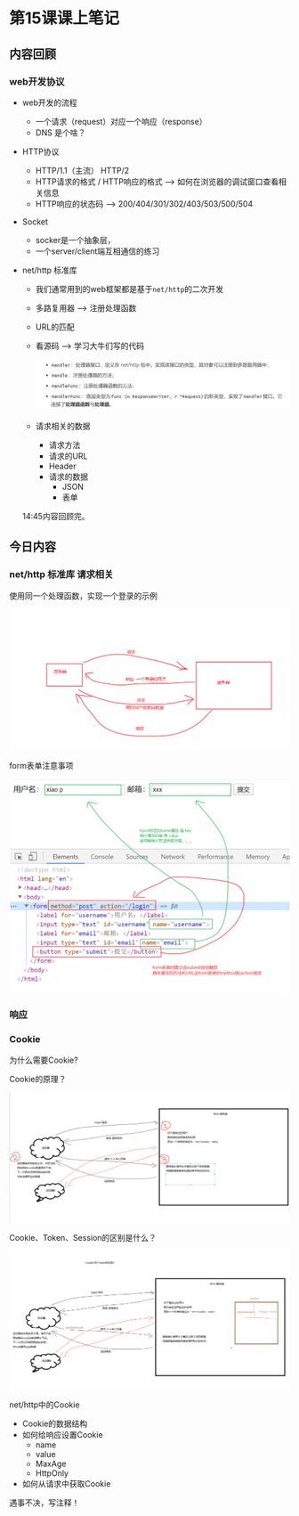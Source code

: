 # 第15课课上笔记

## 内容回顾

### web开发协议

- web开发的流程
  - 一个请求（request）对应一个响应（response）
  - DNS 是个啥？

- HTTP协议
  - HTTP/1.1（主流） HTTP/2
  - HTTP请求的格式 / HTTP响应的格式  --> 如何在浏览器的调试窗口查看相关信息
  - HTTP响应的状态码 --> 200/404/301/302/403/503/500/504
- Socket
  - socker是一个抽象层，
  - 一个server/client端互相通信的练习 

- net/http 标准库

  - 我们通常用到的web框架都是基于`net/http`的二次开发

  - 多路复用器 --> 注册处理函数

  - URL的匹配

  - 看源码  --> 学习大牛们写的代码

    ![image-20200425144148108](第15课课上笔记.assets/image-20200425144148108.png)

  - 请求相关的数据

    - 请求方法
    - 请求的URL
    - Header
    - 请求的数据
      - JSON
      - 表单

  14:45内容回顾完。

## 今日内容

### net/http 标准库 请求相关

使用同一个处理函数，实现一个登录的示例

![image-20200425145009720](第15课课上笔记.assets/image-20200425145009720.png)

form表单注意事项

![image-20200425151349678](第15课课上笔记.assets/image-20200425151349678.png)



### 响应

### Cookie

为什么需要Cookie?

Cookie的原理？

![image-20200425162822278](第15课课上笔记.assets/image-20200425162822278.png)

Cookie、Token、Session的区别是什么？

![image-20200425163930146](第15课课上笔记.assets/image-20200425163930146.png)

net/http中的Cookie

- Cookie的数据结构
- 如何给响应设置Cookie
  - name
  - value
  - MaxAge
  - HttpOnly
- 如何从请求中获取Cookie 









遇事不决，写注释！





























